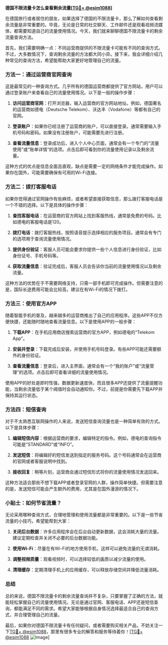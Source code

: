 **德国不限流量卡怎么查看剩余流量[[TG💪+ @esim1088](https://t.me/s/esim1088)]**

在德国旅行或者居住的朋友，如果选择了德国的不限流量卡，那么了解如何查看剩余流量是非常重要的。毕竟，无论是日常的社交聊天、工作邮件还是观看视频流媒体，都需要知道自己的流量使用情况。今天，我们就来聊聊德国不限流量卡的剩余流量查询方法。

首先，我们需要明确一点：不同运营商提供的不限流量卡可能有不同的查询方式。不过，大多数情况下，查询剩余流量的方法都大同小异。接下来，我会详细介绍几种常见的查询方法，希望能帮助大家更好地管理自己的流量。

### 方法一：通过运营商官网查询

这是最常见的一种查询方式。几乎所有的德国运营商都提供了官方网站，用户可以通过登录账户来查看自己的流量使用情况。以下是一般的操作步骤：

1. **访问运营商官网**：打开浏览器，输入运营商的官方网站地址。例如，德国著名的运营商如德电（Deutsche Telekom）、沃达丰（Vodafone）等都有自己的官网。
   
2. **登录账户**：如果你已经注册了运营商的账户，可以直接登录。通常需要输入手机号码和密码。如果没有注册账户，可能需要先进行注册。

3. **查看流量信息**：登录成功后，进入个人中心页面，通常会有一个专门的“流量使用”或“账单详情”的选项。点击后即可看到你的流量使用记录以及剩余流量。

这种方式的优点是信息全面且直观，缺点是需要一定的网络条件才能完成操作。如果你在国外，可能需要确保有可用的Wi-Fi连接。

### 方法二：拨打客服电话

如果你觉得通过官网操作有些麻烦，或者希望直接获取信息，那么拨打客服电话是一个不错的选择。以下是具体的操作步骤：

1. **查找客服电话**：在运营商的官方网站上找到客服热线，通常是免费的号码。比如德电的客服电话是120。

2. **拨打电话**：拨打客服热线，按照语音提示选择相应的服务项目。通常会有专门的选项用于查询流量使用情况。

3. **提供身份验证**：客服人员可能会要求你提供一些个人信息进行身份验证，比如身份证号、手机号码等。

4. **获取流量信息**：验证完成后，客服人员会告诉你当前的流量使用情况以及剩余流量。

这种方法的优势在于不需要网络支持，只需一部手机即可完成操作。但需要注意的是，国际长途费用可能会比较高，建议在有Wi-Fi的情况下拨打。

### 方法三：使用官方APP

随着智能手机的普及，越来越多的运营商推出了自己的应用程序。这些APP不仅方便快捷，还能随时随地查看流量信息。以下是使用APP的一般步骤：

1. **下载APP**：在手机应用商店搜索运营商的官方APP，例如德电的“Telekom App”。

2. **安装并登录**：下载完成后安装，并使用手机号码登录。有些APP可能还需要额外的身份验证。

3. **查看流量信息**：登录后，进入主界面，通常会有一个“我的账户”或“流量管理”的选项。点击后即可查看详细的流量使用情况。

使用APP的好处是即时性强，数据更新速度快，而且很多APP还提供了流量提醒功能，当剩余流量低于某个阈值时会自动通知你。不过，前提是你需要先下载APP并保持其运行状态。

### 方法四：短信查询

对于不太熟悉互联网操作的人来说，发送短信查询流量也是一种简单有效的方式。以下是具体步骤：

1. **编辑短信内容**：根据运营商的要求，编辑特定的指令。例如，德电的查询指令可能是“STANDARD”或“INFO”。

2. **发送短信**：将编辑好的短信发送到指定的服务号码。这个号码通常会在运营商的官网或者客服说明中找到。

3. **接收回复**：稍等片刻，运营商会通过短信形式将你的流量使用情况发送回来。

这种方法适合那些不想下载APP或者登录官网的人群，操作简单快捷。但需要注意的是，发送短信可能会产生额外的费用，尤其是在国外漫游的情况下。

### 小贴士：如何节省流量？

无论采用哪种查询方式，合理地管理和使用流量都是非常重要的。以下是一些节省流量的小技巧，希望能帮到大家：

1. **关闭后台数据**：许多应用程序会在后台自动更新数据，这会消耗大量的流量。建议定期检查并关闭不必要的后台数据功能。

2. **使用Wi-Fi**：尽量在有Wi-Fi的地方使用手机，这样可以避免流量的无谓消耗。

3. **调整视频质量**：观看视频时，可以选择较低的画质以减少流量的使用。

4. **清理缓存**：定期清理手机上的应用缓存，可以释放存储空间并降低流量消耗。

### 总结

总的来说，德国不限流量卡的剩余流量查询并不复杂，只要掌握了正确的方法，就能轻松掌握自己的流量使用情况。无论是通过官网、客服电话、APP还是短信查询，都能满足不同的需求。希望大家能够根据自身情况选择最适合自己的查询方式，并合理管理自己的流量。

最后，如果你对德国不限流量卡有任何疑问，或者需要购买相关产品，不妨关注一下[TG💪+ @esim1088](https://t.me/s/esim1088)，那里有很多专业的解答和服务等待着你！[[TG💪+ @esim1088](https://t.me/s/esim1088) ![Image](https://i.postimg.cc/4NQfJmqS/Snipaste-2025-05-13-00-14-12.png)]